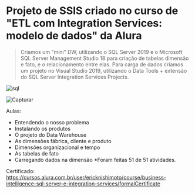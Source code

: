 # Projeto de SSIS criado no curso de "ETL com Integration Services: modelo de dados" da Alura

> Criamos um "mini" DW, utilizando o SQL Server 2019 e o Microsoft SQL Server Management Studio 18 para criação de tabelas dimensão e fato, e o relacionamento entre elas. Para carga de dados criamos um projeto no Visual Studio 2019, utilizando o Data Tools + extensão do SQL Server Integration Services Projects.

![sql](https://user-images.githubusercontent.com/25754870/183067336-000f7139-a839-4037-a14a-5b0c5941b60a.PNG)

![Capturar](https://user-images.githubusercontent.com/25754870/183065634-7e882ebd-3e0b-41b9-ba89-e3ad35c675c1.PNG)


Aulas:
- Entendendo o nosso problema
- Instalando os produtos
- O projeto do Data Warehouse
- As dimensões fábrica, cliente e produto
- Dimensões organizacional e tempo
- As tabelas de fato
- Carregando dados na dimensão
*Foram feitas 51 de 51 atividades.

Certificado: https://cursos.alura.com.br/user/ericknishimoto/course/business-intelligence-sql-server-e-integration-services/formalCertificate
